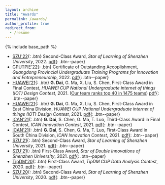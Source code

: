 ```yaml
---
layout: archive
title: "Awards"
permalink: /awards/
author_profile: true
redirect_from:
  - /resume
---
```


{% include base_path %}

* [SZU'22](https://en.szu.edu.cn/){: .btn} Second-Class Award, *Star of Learning of Shenzhen University*, 2022. [pdf](https://guohaodai.github.io/files/awd_star_learn_22.pdf){: .btn--paper}
* [GPUTPIE'22](http://jwb.szu.edu.cn/info/1358/2013.htm){: .btn} Certificate of Outstanding Accoplishment, *Guangdong Provincial Undergraduate Training Programs for Innovation and Entrepreneurship*, 2022. [pdf](https://guohaodai.github.io/files/awd_train_prog_22.pdf){: .btn--paper}
* [HUAWEI'21](http://iot.sjtu.edu.cn/Default.aspx){: .btn} **G. Dai**, G. Ma, X. Liu, S. Chen, First-Class Award in Final Contest, *HUAWEI CUP National Undergraduate internet of things (IOT) Design Contest*, 2021. (<u>Our team ranks top 40 in 1475 teams</u>) [pdf](https://guohaodai.github.io/files/awd_HW_final_21.pdf){: .btn--paper} 
* [HUAWEI'21](http://iot.sjtu.edu.cn/Default.aspx){: .btn} **G. Dai**, G. Ma, X. Liu, S. Chen, First-Class Award in East China Division, *HUAWEI CUP National Undergraduate internet of things (IOT) Design Contest*, 2021. [pdf](https://guohaodai.github.io/files/awd_HW_east_21.pdf){: .btn--paper} 
* [ICAN'21](http://www.g-ican.com/home/index){: .btn} **G. Dai**, S. Chen, G. Ma, T. Luo, Third-Class Award in Final Contest, *ICAN Innovation Contest*, 2021. [pdf](https://guohaodai.github.io/files/awd_ICAN_fianal_21.pdf){: .btn--paper}
* [ICAN'21](http://www.g-ican.com/home/index){: .btn} **G. Dai**, S. Chen, G. Ma, T. Luo, First-Class Award in South China Division, *ICAN Innovation Contest*, 2021. [pdf](https://guohaodai.github.io/files/awd_ICAN_HUANAN_21.pdf){: .btn--paper}
* [SZU'21](https://en.szu.edu.cn/){: .btn} Second-Class Award, *Star of Learning of Shenzhen University*, 2021. [pdf](https://guohaodai.github.io/files/awd_star_learn_21.pdf){: .btn--paper}
* [SZU'21](https://en.szu.edu.cn/){: .btn} First-Class Award, *Star of Double Innovations of Shenzhen University*, 2021. [pdf](https://guohaodai.github.io/files/awd_star_inno_21.pdf){: .btn--paper}
* [TipDM'20](https://www.tipdm.org:10010/#/competition/1557899215680741376/introduce){: .btn} First-Class Award, *TipDM CUP Data Analysis Contest*, 2020. [pdf](https://guohaodai.github.io/files/awd_teddy_20.pdf){: .btn--paper}
* [SZU'20](https://en.szu.edu.cn/){: .btn} Second-Class Award, *Star of Learning of Shenzhen University*, 2020. [pdf](https://guohaodai.github.io/files/awd_star_learn_20.pdf){: .btn--paper}

